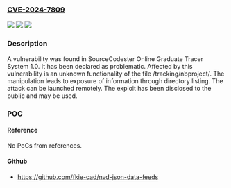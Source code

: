 ### [CVE-2024-7809](https://cve.mitre.org/cgi-bin/cvename.cgi?name=CVE-2024-7809)
![](https://img.shields.io/static/v1?label=Product&message=Online%20Graduate%20Tracer%20System&color=blue)
![](https://img.shields.io/static/v1?label=Version&message=%3D%201.0%20&color=brighgreen)
![](https://img.shields.io/static/v1?label=Vulnerability&message=CWE-548%20Exposure%20of%20Information%20Through%20Directory%20Listing&color=brighgreen)

### Description

A vulnerability was found in SourceCodester Online Graduate Tracer System 1.0. It has been declared as problematic. Affected by this vulnerability is an unknown functionality of the file /tracking/nbproject/. The manipulation leads to exposure of information through directory listing. The attack can be launched remotely. The exploit has been disclosed to the public and may be used.

### POC

#### Reference
No PoCs from references.

#### Github
- https://github.com/fkie-cad/nvd-json-data-feeds


